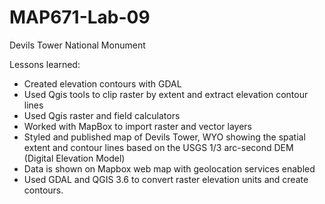 # MAP671-Lab-09
Devils Tower National Monument

Lessons learned:
<ul>
   <li>Created elevation contours with GDAL</li>
   <li>Used Qgis tools to clip raster by extent and extract elevation contour lines</li>
   <li>Used Qgis raster and field calculators</li>
   <li>Worked with MapBox to import raster and vector layers</li>
   <li>Styled and published map of Devils Tower, WYO showing the spatial extent and contour lines based on the USGS 1/3 arc-second DEM (Digital Elevation Model)</li>
  <li>Data is shown on Mapbox web map with geolocation services enabled</li>
  <li>Used GDAL and QGIS 3.6 to convert raster elevation units and create contours.</li>
</ul>
